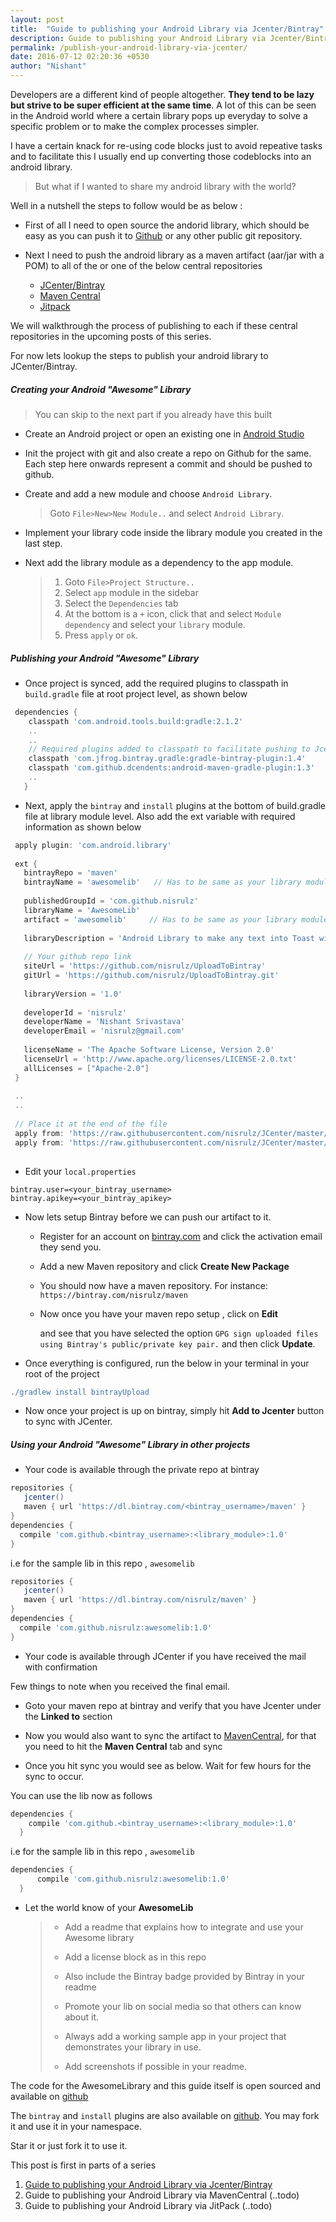 ```yaml
---
layout: post
title:  "Guide to publishing your Android Library via Jcenter/Bintray"
description: Guide to publishing your Android Library via Jcenter/Bintray
permalink: /publish-your-android-library-via-jcenter/
date: 2016-07-12 02:20:36 +0530
author: "Nishant"
---
```


Developers are a different kind of people altogether. __They tend to be lazy but strive to be super efficient at the same time__.
A lot of this can be seen in the Android world where a certain library pops up everyday to solve a specific problem or  to make the complex processes simpler.

I have a certain knack for re-using code blocks just to avoid repeative tasks and to facilitate this I usually end up converting those codeblocks into an android library.

> But what if I wanted to share my android library with the world?

Well in a nutshell the steps to follow would be as below :

+ First of all I need to open source the andorid library, which should be easy as you can push it to [Github](https://github.com/) or any other public git repository.
+ Next I need to push the android library as a maven artifact (aar/jar with a POM) to all of the or one of the below central repositories

	+ [JCenter/Bintray](https://bintray.com/) 
	+ [Maven Central](https://search.maven.org/)
	+ [Jitpack](https://www.jitpack.io/)

We will walkthrough the process of publishing to each if these central repositories in the upcoming posts of this series. 

For now lets lookup the steps to publish your android library to JCenter/Bintray.


##### Creating your Android "Awesome" Library
> You can skip to the next part if you already have this built

+ Create an Android project or open an existing one in [Android Studio](https://en.wikipedia.org/wiki/Android_Studio)
+ Init the project with git and also create a repo on Github for the same. Each step here onwards represent a commit and should be pushed to github.
+ Create and add a new module and choose `Android Library`.
   
   > Goto `File>New>New Module..` and select `Android Library`.
   
   <amp-img width="400" height="100" layout="responsive" src="/assets/images/posts/uploadtojcenter/newmodule.jpeg"></amp-img>
   
   <amp-img width="400" height="255" layout="responsive" src="/assets/images/posts/uploadtojcenter/newlib.jpeg"></amp-img>
   
   <amp-img width="400" height="255" layout="responsive" src="/assets/images/posts/uploadtojcenter/newlibinfo.jpeg"></amp-img>

+ Implement your library code inside the library module you created in the last step.
+ Next add the library module as a dependency to the app module.

   > 1. Goto `File>Project Structure..`
   > 1. Select `app` module in the sidebar
   > 1. Select the `Dependencies` tab
   > 1. At the bottom is a `+` icon, click that and select `Module dependency` and select your `library` module.
   > 1. Press `apply` or `ok`.
   
   <amp-img width="200" height="30" layout="responsive" src="/assets/images/posts/uploadtojcenter/project.jpeg"></amp-img>
   
   <amp-img width="400" height="320" layout="responsive" src="/assets/images/posts/uploadtojcenter/prjstruct.jpeg"></amp-img>
   
   <amp-img width="320" height="80" layout="responsive" src="/assets/images/posts/uploadtojcenter/addmodule.jpeg"></amp-img>
   
##### Publishing your Android "Awesome" Library

+ Once project is synced, add the required plugins to classpath in `build.gradle` file at root project level, as shown below

```gradle
 dependencies {
    classpath 'com.android.tools.build:gradle:2.1.2'
    ..
    ..
    // Required plugins added to classpath to facilitate pushing to Jcenter/Bintray
    classpath 'com.jfrog.bintray.gradle:gradle-bintray-plugin:1.4'
    classpath 'com.github.dcendents:android-maven-gradle-plugin:1.3'
    ..
   }
```
+ Next, apply the `bintray` and `install` plugins at the bottom of build.gradle file at library module level. Also add the ext variable with required information as shown below

```gradle
 apply plugin: 'com.android.library'
 
 ext {
   bintrayRepo = 'maven'
   bintrayName = 'awesomelib'   // Has to be same as your library module name
 
   publishedGroupId = 'com.github.nisrulz'
   libraryName = 'AwesomeLib'
   artifact = 'awesomelib'     // Has to be same as your library module name
 
   libraryDescription = 'Android Library to make any text into Toast with Awesome prepended to the text'
 
   // Your github repo link
   siteUrl = 'https://github.com/nisrulz/UploadToBintray'
   gitUrl = 'https://github.com/nisrulz/UploadToBintray.git'
 
   libraryVersion = '1.0'
 
   developerId = 'nisrulz'
   developerName = 'Nishant Srivastava'
   developerEmail = 'nisrulz@gmail.com'
 
   licenseName = 'The Apache Software License, Version 2.0'
   licenseUrl = 'http://www.apache.org/licenses/LICENSE-2.0.txt'
   allLicenses = ["Apache-2.0"]
 }
 
 ..
 ..
 
 // Place it at the end of the file
 apply from: 'https://raw.githubusercontent.com/nisrulz/JCenter/master/installv1.gradle'
 apply from: 'https://raw.githubusercontent.com/nisrulz/JCenter/master/bintrayv1.gradle'
 
```  

+ Edit your `local.properties`

```
bintray.user=<your_bintray_username>
bintray.apikey=<your_bintray_apikey>
```
  
+ Now lets setup Bintray before we can push our artifact to it.
  + Register for an account on [bintray.com](https://bintray.com/) and click the activation email they send you.
  + Add a new Maven repository and click **Create New Package**
  + You should now have a maven repository. For instance:
    `https://bintray.com/nisrulz/maven`
  + Now once you have your maven repo setup , click on **Edit**
  
    <amp-img width="400" height="350" layout="responsive" src="/assets/images/posts/uploadtojcenter/edit.jpeg"></amp-img>
    
    and see that you have selected the option `GPG sign uploaded files using Bintray's public/private key pair.` and then click **Update**.
    
    <amp-img width="400" height="100" layout="responsive" src="/assets/images/posts/uploadtojcenter/gpg.jpeg"></amp-img>
    
  
+ Once everything is configured, run the below in your terminal in your root of the project

```gradle
./gradlew install bintrayUpload
```

+ Now once your project is up on bintray, simply hit **Add to Jcenter** button to sync with JCenter.

  <amp-img width="400" height="100" layout="responsive" src="/assets/images/posts/uploadtojcenter/addtojcenter.jpeg"></amp-img>

##### Using your Android "Awesome" Library in other projects
+ Your code is available through the private repo at bintray

```gradle
repositories { 
   jcenter()
   maven { url 'https://dl.bintray.com/<bintray_username>/maven' }
}
dependencies {
  compile 'com.github.<bintray_username>:<library_module>:1.0'
}
```
    
i.e for the sample lib in this repo , `awesomelib`

```gradle
repositories { 
   jcenter()
   maven { url 'https://dl.bintray.com/nisrulz/maven' }
}
dependencies {
  compile 'com.github.nisrulz:awesomelib:1.0'
}
```
  
+ Your code is available through JCenter if you have received the mail with confirmation

    <amp-img width="400" height="20" layout="responsive" src="/assets/images/posts/uploadtojcenter/finalmail.jpeg"></amp-img>

Few things to note when you received the final email.

+ Goto your maven repo at bintray and verify that you have Jcenter under the **Linked to** section

  <amp-img width="400" height="160" layout="responsive" src="/assets/images/posts/uploadtojcenter/linked.jpeg"></amp-img>

+ Now you would also want to sync the artifact to [MavenCentral](https://search.maven.org/), for that you need to hit the **Maven Central** tab and sync

  <amp-img width="400" height="160" layout="responsive" src="/assets/images/posts/uploadtojcenter/synctomaven.jpeg"></amp-img>

+ Once you hit sync you would see as below. Wait for few hours for the sync to occur.

  <amp-img width="400" height="150" layout="responsive" src="/assets/images/posts/uploadtojcenter/syncstatus.jpeg"></amp-img>

You can use the lib now as follows

```gradle
dependencies {
    compile 'com.github.<bintray_username>:<library_module>:1.0'
  }
```

i.e for the sample lib in this repo , `awesomelib`

```gradle
dependencies {
      compile 'com.github.nisrulz:awesomelib:1.0'
  }
```

+ Let the world know of your **AwesomeLib** 

  > + Add a readme that explains how to integrate and use your Awesome library
  > + Add a license block as in this repo
  > + Also include the Bintray badge provided by Bintray in your readme
  >
  >   <amp-img width="400" height="230" layout="responsive" src="/assets/images/posts/uploadtojcenter/badge.jpeg"></amp-img>
  > + Promote your lib on social media so that others can know about it.
  > + Always add a working sample app in your project that demonstrates your library in use.
  > + Add screenshots if possible in your readme.


The code for the AwesomeLibrary and this guide itself is open sourced and available on [github](https://github.com/nisrulz/UploadToBintray)

The `bintray` and `install` plugins are also available on [github](https://github.com/nisrulz/JCenter). You may fork it and use it in your namespace.

Star it or just fork it to use it.

This post is first in parts of a series

1. [Guide to publishing your Android Library via Jcenter/Bintray](#)
1. Guide to publishing your Android Library via MavenCentral (..todo)
1. Guide to publishing your Android Library via JitPack (..todo)
